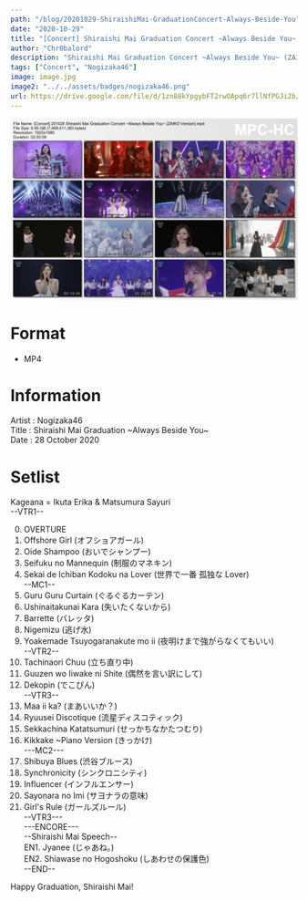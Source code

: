 ```yaml
---
path: "/blog/20201029-ShiraishiMai-GraduationConcert-Always-Beside-You"
date: "2020-10-29"
title: "[Concert] Shiraishi Mai Graduation Concert ~Always Beside You~ (ZAIKO Version)"
author: "Chr0balord"
description: "Shiraishi Mai Graduation Concert ~Always Beside You~ (ZAIKO Version)"
tags: ["Concert", "Nogizaka46"]
image: image.jpg
image2: "../../assets/badges/nogizaka46.png"
url: https://drive.google.com/file/d/1zn88kYpgybFT2rwOApq6r7llNfPGJi2b/view?usp=sharing
---
```


![Shiraishi Mai Graduation Concert ~Always Beside You~ (ZAIKO Version)](./image.jpg)

# Format

- MP4

# Information

Artist : Nogizaka46 <br>
Title : Shiraishi Mai Graduation ~Always Beside You~ <br>
Date : 28 October 2020 <br>

# Setlist

Kageana = Ikuta Erika & Matsumura Sayuri <br>
--VTR1--

0. OVERTURE
1. Offshore Girl (オフショアガール)
2. Oide Shampoo (おいでシャンプー)
3. Seifuku no Mannequin (制服のマネキン)
4. Sekai de Ichiban Kodoku na Lover (世界で一番 孤独な Lover) <br>
   --MC1--
5. Guru Guru Curtain (ぐるぐるカーテン)
6. Ushinaitakunai Kara (失いたくないから)
7. Barrette (バレッタ)
8. Nigemizu (逃げ水)
9. Yoakemade Tsuyogaranakute mo ii (夜明けまで強がらなくてもいい) <br>
   --VTR2--
10. Tachinaori Chuu (立ち直り中)
11. Guuzen wo Iiwake ni Shite (偶然を言い訳にして)
12. Dekopin (でこぴん) <br>
    --VTR3--
13. Maa ii ka? (まあいいか？)
14. Ryuusei Discotique (流星ディスコティック)
15. Sekkachina Katatsumuri (せっかちなかたつむり)
16. Kikkake ~Piano Version (きっかけ) <br>
    ---MC2---
17. Shibuya Blues (渋谷ブルース)
18. Synchronicity (シンクロニシティ)
19. Influencer (インフルエンサー)
20. Sayonara no Imi (サヨナラの意味)
21. Girl's Rule (ガールズルール) <br>
    --VTR3--- <br>
    ---ENCORE--- <br>
    --Shiraishi Mai Speech-- <br>
    EN1. Jyanee (じゃあね。) <br>
    EN2. Shiawase no Hogoshoku (しあわせの保護色) <br>
    --END-- <br>

Happy Graduation, Shiraishi Mai!
